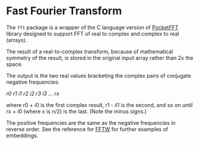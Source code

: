 # Fast Fourier Transform

The `fft` package is a wrapper of the C language version
of [PocketFFT](https://github.com/mreineck/pocketfft) library designed
to support FFT of real to complex and complex to real (arrays).

The result of a real-to-complex transform, because of mathematical symmetry of the
result, is stored in the original input array rather than 2x the space.

The output is the two real values bracketing the complex pairs
of conjugate negative frequencies:

_r0 r1 i1 r2 i2 r3 i3 ... rx_

where r0 + *i*0 is the first complex result, r1 - *i*i1 is the second, and so on
until rx + *i*0 (where x is n/2) is the last. (Note the minus signs.)

The positive frequencies are the same as the negative frequencies in reverse
order.  See the reference
for [FFTW](https://www.fftw.org/fftw3.pdf) for further examples of embeddings.


